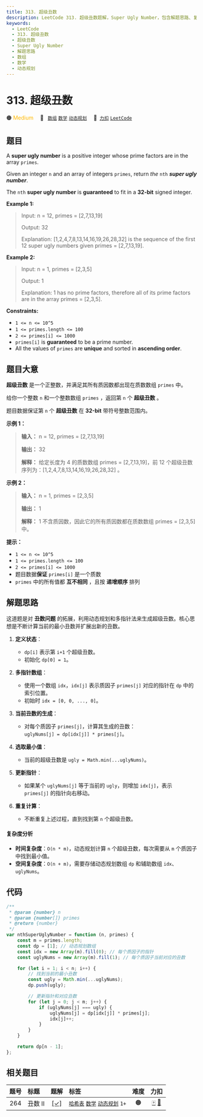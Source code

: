 ```yaml
---
title: 313. 超级丑数
description: LeetCode 313. 超级丑数题解，Super Ugly Number，包含解题思路、复杂度分析以及完整的 JavaScript 代码实现。
keywords:
  - LeetCode
  - 313. 超级丑数
  - 超级丑数
  - Super Ugly Number
  - 解题思路
  - 数组
  - 数学
  - 动态规划
---
```


# 313. 超级丑数

🟠 <font color=#ffb800>Medium</font>&emsp; 🔖&ensp; [`数组`](/tag/array.md) [`数学`](/tag/math.md) [`动态规划`](/tag/dynamic-programming.md)&emsp; 🔗&ensp;[`力扣`](https://leetcode.cn/problems/super-ugly-number) [`LeetCode`](https://leetcode.com/problems/super-ugly-number)

## 题目

A **super ugly number** is a positive integer whose prime factors are in the
array `primes`.

Given an integer `n` and an array of integers `primes`, return _the_ `nth`
_**super ugly number**_.

The `nth` **super ugly number** is **guaranteed** to fit in a **32-bit**
signed integer.

**Example 1:**

> Input: n = 12, primes = [2,7,13,19]
>
> Output: 32
>
> Explanation: [1,2,4,7,8,13,14,16,19,26,28,32] is the sequence of the first 12 super ugly numbers given primes = [2,7,13,19].

**Example 2:**

> Input: n = 1, primes = [2,3,5]
>
> Output: 1
>
> Explanation: 1 has no prime factors, therefore all of its prime factors are in the array primes = [2,3,5].

**Constraints:**

- `1 <= n <= 10^5`
- `1 <= primes.length <= 100`
- `2 <= primes[i] <= 1000`
- `primes[i]` is **guaranteed** to be a prime number.
- All the values of `primes` are **unique** and sorted in **ascending order**.

## 题目大意

**超级丑数** 是一个正整数，并满足其所有质因数都出现在质数数组 `primes` 中。

给你一个整数 `n` 和一个整数数组 `primes` ，返回第 `n` 个 **超级丑数** 。

题目数据保证第 `n` 个 **超级丑数** 在 **32-bit** 带符号整数范围内。

**示例 1：**

> **输入：** n = 12, primes = [2,7,13,19]
>
> **输出：** 32
>
> **解释：** 给定长度为 4 的质数数组 primes = [2,7,13,19]，前 12 个超级丑数序列为：[1,2,4,7,8,13,14,16,19,26,28,32] 。

**示例 2：**

> **输入：** n = 1, primes = [2,3,5]
>
> **输出：** 1
>
> **解释：** 1 不含质因数，因此它的所有质因数都在质数数组 primes = [2,3,5] 中。

**提示：**

- `1 <= n <= 10^5`
- `1 <= primes.length <= 100`
- `2 <= primes[i] <= 1000`
- 题目数据**保证** `primes[i]` 是一个质数
- `primes` 中的所有值都 **互不相同** ，且按 **递增顺序** 排列

## 解题思路

这道题是对 **丑数问题** 的拓展，利用动态规划和多指针法来生成超级丑数。核心思想是不断计算当前的最小丑数并扩展出新的丑数。

1. **定义状态**：

   - `dp[i]` 表示第 `i+1` 个超级丑数。
   - 初始化 `dp[0] = 1`。

2. **多指针数组**：

   - 使用一个数组 `idx`，`idx[j]` 表示质因子 `primes[j]` 对应的指针在 `dp` 中的索引位置。
   - 初始时 `idx = [0, 0, ..., 0]`。

3. **当前丑数的生成**：

   - 对每个质因子 `primes[j]`，计算其生成的丑数：  
     `uglyNums[j] = dp[idx[j]] * primes[j]`。

4. **选取最小值**：

   - 当前的超级丑数是 `ugly = Math.min(...uglyNums)`。

5. **更新指针**：

   - 如果某个 `uglyNums[j]` 等于当前的 `ugly`，则增加 `idx[j]`，表示 `primes[j]` 的指针向右移动。

6. **重复计算**：
   - 不断重复上述过程，直到找到第 `n` 个超级丑数。

#### 复杂度分析

- **时间复杂度**：`O(n * m)`，动态规划计算 `n` 个超级丑数，每次需要从 `m` 个质因子中找到最小值。
- **空间复杂度**：`O(n + m)`，需要存储动态规划数组 `dp` 和辅助数组 `idx`、`uglyNums`。

## 代码

```javascript
/**
 * @param {number} n
 * @param {number[]} primes
 * @return {number}
 */
var nthSuperUglyNumber = function (n, primes) {
	const m = primes.length;
	const dp = [1]; // 动态规划数组
	const idx = new Array(m).fill(0); // 每个质因子的指针
	const uglyNums = new Array(m).fill(1); // 每个质因子当前对应的丑数

	for (let i = 1; i < n; i++) {
		// 找到当前的最小丑数
		const ugly = Math.min(...uglyNums);
		dp.push(ugly);

		// 更新指针和对应丑数
		for (let j = 0; j < m; j++) {
			if (uglyNums[j] === ugly) {
				uglyNums[j] = dp[idx[j]] * primes[j];
				idx[j]++;
			}
		}
	}

	return dp[n - 1];
};
```

## 相关题目

<!-- prettier-ignore -->
| 题号 | 标题 | 题解 | 标签 | 难度 | 力扣 |
| :------: | :------ | :------: | :------ | :------: | :------: |
| 264 | 丑数 II | [[✓]](/problem/0264.md) |  [`哈希表`](/tag/hash-table.md) [`数学`](/tag/math.md) [`动态规划`](/tag/dynamic-programming.md) `1+` | 🟠 | [🀄️](https://leetcode.cn/problems/ugly-number-ii) [🔗](https://leetcode.com/problems/ugly-number-ii) |